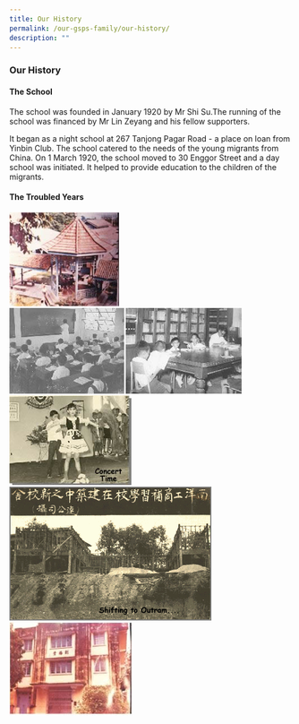 ```yaml
---
title: Our History
permalink: /our-gsps-family/our-history/
description: ""
---
```

### **Our History**
#### **The School**
The school was founded in January 1920 by Mr Shi Su.The running of the school was financed by Mr Lin Zeyang and his fellow supporters.

It began as a night school at 267 Tanjong Pagar Road - a place on loan from Yinbin Club. The school catered to the needs of the young migrants from China. On 1 March 1920, the school moved to 30 Enggor Street and a day school was initiated. It helped to provide education to the children of the migrants.

#### **The Troubled Years**
![](/images/history1.jpg)
![](/images/history2.jpg)
![](/images/history3.jpg)
![](/images/history4.gif)
![](/images/history5.jpg)
